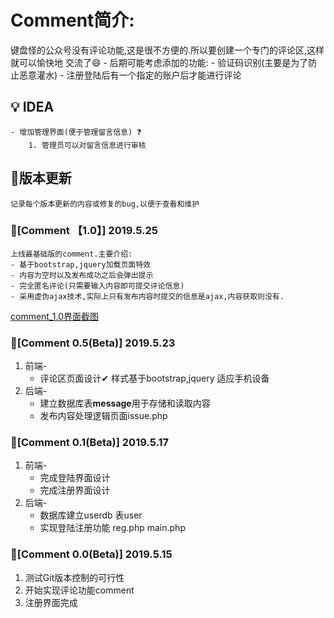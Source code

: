 # Comment简介:
键盘怪的公众号没有评论功能,这是很不方便的.所以要创建一个专门的评论区,这样就可以愉快地
交流了😄
			- 后期可能考虑添加的功能:
			- 验证码识别(主要是为了防止恶意灌水) 
			- 注册登陆后有一个指定的账户后才能进行评论
## 💡 IDEA
	- 增加管理界面(便于管理留言信息) ❓
		1. 管理员可以对留言信息进行审核
	
## 📌版本更新
	记录每个版本更新的内容或修复的bug,以便于查看和维护
### 📍[Comment 【1.0】] 2019.5.25
	上线最基础版的comment.主要介绍:
	- 基于bootstrap,jquery加载页面特效
	- 内容为空时以及发布成功之后会弹出提示
	- 完全匿名评论(只需要输入内容即可提交评论信息)
	- 采用虚伪ajax技术,实际上只有发布内容时提交的信息是ajax,内容获取则没有.
	
[comment_1.0界面截图](https://s2.ax1x.com/2019/05/27/VVBcX4.png)
### 📍[Comment 0.5(Beta)] 2019.5.23
1. 前端-
	- 评论区页面设计✔
			样式基于bootstrap,jquery
			适应手机设备
2. 后端-
	- 建立数据库表**message**用于存储和读取内容
	- 发布内容处理逻辑页面issue.php
### 📍[Comment 0.1(Beta)] 2019.5.17
1. 前端-
	- 完成登陆界面设计
	- 完成注册界面设计
2. 后端-
	- 数据库建立userdb 表user
	- 实现登陆注册功能 reg.php main.php

### 📍[Comment 0.0(Beta)] 2019.5.15

1. 测试Git版本控制的可行性
2. 开始实现评论功能comment
3. 注册界面完成


